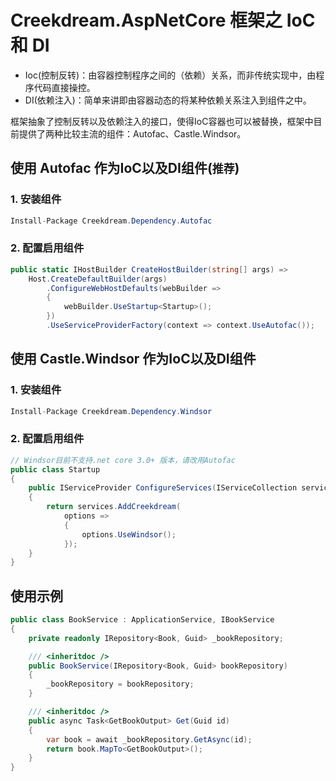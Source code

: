 # Creekdream.AspNetCore 框架之 IoC 和 DI

* Ioc(控制反转)：由容器控制程序之间的（依赖）关系，而非传统实现中，由程序代码直接操控。
* DI(依赖注入)：简单来讲即由容器动态的将某种依赖关系注入到组件之中。

框架抽象了控制反转以及依赖注入的接口，使得IoC容器也可以被替换，框架中目前提供了两种比较主流的组件：Autofac、Castle.Windsor。

## 使用 Autofac 作为IoC以及DI组件(`推荐`)

### 1. 安装组件
``` csharp
Install-Package Creekdream.Dependency.Autofac
```
### 2. 配置启用组件
``` csharp
public static IHostBuilder CreateHostBuilder(string[] args) =>
    Host.CreateDefaultBuilder(args)
        .ConfigureWebHostDefaults(webBuilder =>
        {
            webBuilder.UseStartup<Startup>();
        })
        .UseServiceProviderFactory(context => context.UseAutofac());
```

## 使用 Castle.Windsor 作为IoC以及DI组件

### 1. 安装组件
``` csharp
Install-Package Creekdream.Dependency.Windsor
```
### 2. 配置启用组件
``` csharp
// Windsor目前不支持.net core 3.0+ 版本，请改用Autofac
public class Startup
{
    public IServiceProvider ConfigureServices(IServiceCollection services)
    {
        return services.AddCreekdream(
            options =>
            {
                options.UseWindsor();
            });
    }
}
```

## 使用示例

``` csharp
public class BookService : ApplicationService, IBookService
{
    private readonly IRepository<Book, Guid> _bookRepository;

    /// <inheritdoc />
    public BookService(IRepository<Book, Guid> bookRepository)
    {
        _bookRepository = bookRepository;
    }

    /// <inheritdoc />
    public async Task<GetBookOutput> Get(Guid id)
    {
        var book = await _bookRepository.GetAsync(id);
        return book.MapTo<GetBookOutput>();
    }
}
```